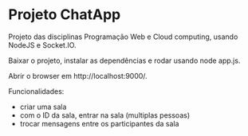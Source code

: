 # Projeto ChatApp
Projeto das disciplinas Programação Web e Cloud computing, usando NodeJS e Socket.IO.

Baixar o projeto, instalar as dependências e rodar usando node app.js.

Abrir o browser em http://localhost:9000/.

Funcionalidades:
- criar uma sala
- com o ID da sala, entrar na sala (multiplas pessoas)
- trocar mensagens entre os participantes da sala